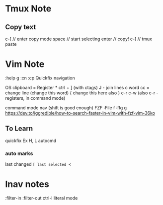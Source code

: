 # Tmux Note
## Copy text
c-[ // enter copy mode
space // start selecting
enter // copy!
c-] // tmux paste

# Vim Note

:help g
:cn :cp Quickfix navigation

OS clipboard = Register * 
ctrl + ] (with ctags)
J - join lines
c word
cc = change line
(change this word)
{
    change this
    here also
}
c-r c-w (also c-r - registers, in command mode)

command mode nav (shift is good enough)
FZF
:File <leader>f
:Rg <leader>g
https://dev.to/iggredible/how-to-search-faster-in-vim-with-fzf-vim-36ko

## To Learn
quickfix
Ex
H, L
autocmd

### auto marks
last changed `[
last selected `<


# lnav notes

:filter-in
:filter-out
ctrl-l literal mode
